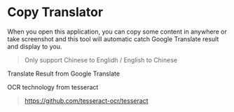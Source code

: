# Copy Translator
When you open this application, you can copy some content in anywhere or take screenshot and this tool will automatic catch Google Translate result and display to you.
> Only support Chinese to Englidh / English to Chinese

Translate Result from Google Translate

OCR technology from tesseract
> https://github.com/tesseract-ocr/tesseract